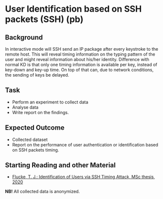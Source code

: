 # User Identification based on SSH packets (SSH) (pb)
## Background
In interactive mode will SSH send an IP package after every keystroke to
the remote host. This will reveal timing information on the typing pattern
of the user and might reveal information about his/her identity. Difference
with normal KD is that only one timing information is available per key,
instead of key-down and key-up time. On top of that can, due to network
conditions, the sending of keys be delayed.

## Task
- Perform an experiment to collect data
- Analyse data
- Write report on the findings.
## Expected Outcome
- Collected dataset
- Report on the performance of user authentication or identification based on SSH packets timing.
## Starting Reading and other Material
- [Flucke, T. J.: Identification of Users via SSH Timing Attack, MSc thesis, 2020](https://digitalcommons.calpoly.edu/cgi/viewcontent.cgi?article=3587&context=theses)

**NB!** All collected data is anonymized. 
